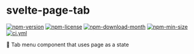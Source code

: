 <!----- BEGIN GHOST DOCS HEADER ----->

# svelte-page-tab

<!----- BEGIN GHOST DOCS BADGES -----><a href="https://npmjs.com/package/svelte-page-tab"><img src="https://img.shields.io/npm/v/svelte-page-tab" alt="npm-version" /></a> <a href="https://npmjs.com/package/svelte-page-tab"><img src="https://img.shields.io/npm/l/svelte-page-tab" alt="npm-license" /></a> <a href="https://npmjs.com/package/svelte-page-tab"><img src="https://img.shields.io/npm/dm/svelte-page-tab" alt="npm-download-month" /></a> <a href="https://npmjs.com/package/svelte-page-tab"><img src="https://img.shields.io/bundlephobia/min/svelte-page-tab" alt="npm-min-size" /></a> <a href="https://github.com/jill64/svelte-page-tab/actions/workflows/ci.yml"><img src="https://github.com/jill64/svelte-page-tab/actions/workflows/ci.yml/badge.svg" alt="ci.yml" /></a><!----- END GHOST DOCS BADGES ----->

🎹 Tab menu component that uses page as a state

<!----- END GHOST DOCS HEADER ----->
